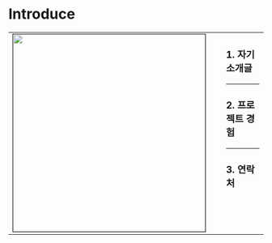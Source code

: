 <h1 align="left">Introduce</h1>

<table align="center" style="width:100%; border:none; border-collapse:collapse; background-color:transparent;"> <tr>
    <td style="width:50%; vertical-align: top; padding-right: 20px; border:none; background-color:transparent;"> <img src="https://github.com/user-attachments/assets/6097649c-3f20-48dd-99a4-77ba1b930ffc" height="390" width="380" border="1px solid black">
    </td>
    <td style="width:50%; vertical-align: top; padding-left: 20px; border:none; background-color:transparent;"> <h3>1. 자기소개글</h3>
      <hr>
      <h3>2. 프로젝트 경험</h3>
      <hr>
      <h3>3. 연락처</h3>
    </td>
  </tr>
</table>

